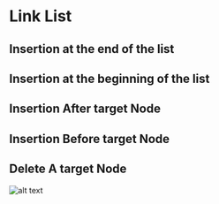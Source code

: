 #  Link List
## Insertion at the end of the list
## Insertion at the beginning of the list
## Insertion After target Node
## Insertion Before target Node
## Delete A target Node
![alt text](https://github.com/[username]/[reponame]/blob/[branch]/image.jpg?raw=true)